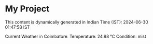 # My Project

This content is dynamically generated in Indian Time (IST): 2024-06-30 01:47:58 IST


Current Weather in Coimbatore:
Temperature: 24.88 °C
Condition: mist
